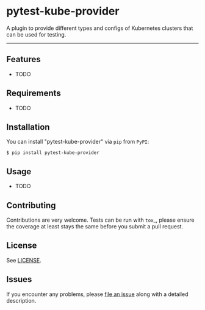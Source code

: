 # pytest-kube-provider

A plugin to provide different types and configs of Kubernetes clusters that can be used for testing.

---



## Features

* TODO


## Requirements

* TODO


## Installation

You can install "pytest-kube-provider" via `pip` from `PyPI`:

```
$ pip install pytest-kube-provider
```


## Usage

* TODO

## Contributing

Contributions are very welcome. Tests can be run with `tox`_, please ensure
the coverage at least stays the same before you submit a pull request.

## License

See [LICENSE](LICENSE).

## Issues

If you encounter any problems, please [file an issue](https://github.com/piontec/pytest-kube-provider/issues) along with a detailed description.


